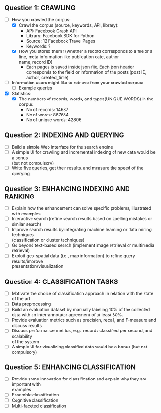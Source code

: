 ## Question 1: CRAWLING
- [ ] How you crawled the corpus:
  - [X] Crawl the corpus (source, keywords, API, library): 
    - API: Facebook Graph API 
    - Library: Facebook SDK for Python 
    - Source: 12 Facebook Travel Pages
    - Keywords: ? 
  - [X] How you stored them? (whether a record corresponds to a file or a line, meta information like publication date, author  
  name, record ID)
    - Each pages is saved inside json file. Each json header corresponds to the field or information of the posts (post ID,  
    author, created_time)
- [ ] Information users might like to retrieve from your crawled corpus:
  - [ ] Example queries
- [X] Statistics:
  - [X] The numbers of records, words, and types(UNIQUE WORDS) in the corpus
    - No of records: 14687
    - No of words: 867654
    - No of unique words: 42806
## Question 2: INDEXING AND QUERYING
- [ ] Build a simple Web interface for the search engine
- [ ] A simple UI for crawling and incremental indexing of new data would be a bonus  
(but not compulsory)
- [ ] Write five queries, get their results, and measure the speed of the querying

## Question 3: ENHANCING INDEXING AND RANKING
- [ ] Explain how the enhancement can solve specific problems, illustrated with examples.
- [ ] Interactive search (refine search results based on spelling mistakes or similar search)
- [ ] Improve search results by integrating machine learning or data mining techniques  
(classification or cluster techniques)
- [ ] Go beyond text-based search (implement image retrieval or multimedia retrieval)
- [ ] Exploit geo-spatial data (i.e., map information) to refine query results/improve  
presentation/visualization

## Question 4: CLASSIFICATION TASKS
- [ ] Motivate the choice of classification approach in relation with the state of the art
- [ ] Data preprocessing
- [ ] Build an evaluation dataset by manually labeling 10% of the collected data with an 
inter-annotator agreement of at least 80%.
- [ ] Provide evaluation metrics such as precision, recall, and F-measure and discuss results
- [ ] Discuss performance metrics, e.g., records classified per second, and scalability  
of the system
- [ ] A simple UI for visualizing classified data would be a bonus (but not compulsory)

## Question 5: ENHANCING CLASSIFICATION
- [ ] Provide some innovation for classification and explain why they are important with  
examples
- [ ] Ensemble classification
- [ ] Cognitive classification
- [ ] Multi-faceted classification
